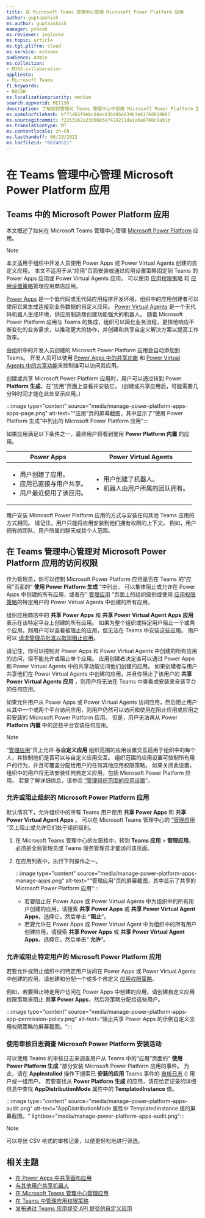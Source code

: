 ```yaml
---
title: 在 Microsoft Teams 管理中心管理 Microsoft Power Platform 应用
author: guptaashish
ms.author: guptaashish
manager: prkosh
ms.reviewer: joglocke
ms.topic: article
ms.tgt.pltfrm: cloud
ms.service: msteams
audience: Admin
ms.collection:
- M365-collaboration
appliesto:
- Microsoft Teams
f1.keywords:
- NOCSH
ms.localizationpriority: medium
search.appverid: MET150
description: 了解如何管理对 Teams 管理中心中使用 Microsoft Power Platform 生成的自定义应用的访问权限。
ms.openlocfilehash: bf75d65f9ebc84ec836dd64839b3e6178d828867
ms.sourcegitcommit: f2253162a23d0683e7424211da1a0a8760c8a91b
ms.translationtype: MT
ms.contentlocale: zh-CN
ms.lasthandoff: 06/29/2022
ms.locfileid: "66240521"
---
```

# <a name="manage-microsoft-power-platform-apps-in-the-teams-admin-center"></a>在 Teams 管理中心管理 Microsoft Power Platform 应用

## <a name="microsoft-power-platform-apps-in-teams"></a>Teams 中的 Microsoft Power Platform 应用

本文概述了如何在 Microsoft Teams 管理中心管理 [Microsoft Power Platform](https://powerplatform.microsoft.com/) 应用。

> [!NOTE]
> 本文适用于组织中开发人员使用 Power Apps 或 Power Virtual Agents 创建的自定义应用。 本文不适用于从“应用”页面安装或通过应用设置策略固定到 Teams 的 Power Apps 应用或 Power Virtual Agents 应用。 可以使用 [应用权限策略](teams-app-permission-policies.md) 和 [应用设置策略](teams-app-setup-policies.md)管理应用商店应用。

[Power Apps](https://powerapps.microsoft.com) 是一个低代码或无代码应用程序开发环境，组织中的应用创建者可以使用它来生成连接到业务数据的自定义应用。 [Power Virtual Agents](/power-virtual-agents/fundamentals-what-is-power-virtual-agents) 是一个无代码机器人生成环境，供应用制造商创建功能强大的机器人。 随着 Microsoft Power Platform 应用与 Teams 的集成，组织可以简化业务流程，更快地响应不断变化的业务需求，以推动更大的协作，并创建和共享自定义解决方案以提高工作效率。  

由组织中的开发人员创建的 Microsoft Power Platform 应用会自动添加到 Teams。 开发人员可以使用 [Power Apps 中的共享功能](/powerapps/maker/canvas-apps/share-app) 和 [Power Virtual Agents 中的共享功能](/power-virtual-agents/admin-share-bots)来控制谁可以访问其应用。

创建或共享 Microsoft Power Platform 应用时，用户可以通过转到 Power **Platform 生成**，在“应用”页面上查看并安装它。  (创建或共享应用后，可能需要几分钟时间才能在此处显示应用。) 

:::image type="content" source="media/manage-power-platform-apps-apps-page.png" alt-text="“应用”页的屏幕截图，其中显示了“使用 Power Platform 生成”中列出的 Microsoft Power Platform 应用":::

如果应用满足以下条件之一，最终用户将看到使用 **Power Platform 内置** 的应用。

|Power Apps |Power Virtual Agents  |
|---------|---------|
|<ul><li>用户创建了应用。</li><li>应用已直接与用户共享。</li><li>用户最近使用了该应用。 </li></ul>| <ul><li>用户创建了机器人。</li><li>机器人由用户所属的团队拥有。 </li></ul>        |

用户安装 Microsoft Power Platform 应用的方式与安装任何其他 Teams 应用的方式相同。 请记住，用户只能将应用安装到他们拥有权限的上下文。 例如，用户拥有的团队、用户所属的聊天或其个人范围。

## <a name="manage-access-to-microsoft-power-platform-apps-in-the-teams-admin-center"></a>在 Teams 管理中心管理对 Microsoft Power Platform 应用的访问权限

作为管理员，你可以控制 Microsoft Power Platform 应用是否在 Teams 的“应用”页面的“ **使用 Power Platform 生成** ”中列出。 可以集体阻止或允许在 Power Apps 中创建的所有应用，或者在“ [管理应用](manage-apps.md) ”页面上的组织级别或使用 [应用权限策略](teams-app-permission-policies.md)的特定用户的 Power Virtual Agents 中创建的所有应用。

组织应用商店中的 **共享 Power Apps** 和 **共享 Power Virtual Agent Apps 应用** 表示在该特定平台上创建的所有应用。 如果为整个组织或特定用户阻止一个或两个应用，则用户可以查看被阻止的应用，但无法在 Teams 中安装这些应用。 用户可以 [请求管理员批准以取消阻止应用](manage-apps.md#manage-user-requests-to-unblock-apps)。

请记住，你可以控制对 Power Apps 和 Power Virtual Agents 中创建的所有应用的访问，但不能允许或阻止单个应用。 应用创建者决定谁可以通过 Power Apps 和 Power Virtual Agents 中的共享功能访问他们创建的应用。 如果创建者与用户共享他们在 Power Virtual Agents 中创建的应用，并且你阻止了该用户的 **共享 Power Virtual Agents 应用** ，则用户将无法在 Teams 中查看或安装来自该平台的任何应用。

如果允许用户从 Power Apps 或 Power Virtual Agents 访问应用，然后阻止用户从其中一个或两个平台访问应用，则用户仍然可以访问和使用在阻止应用或应用之前安装的 Microsoft Power Platform 应用。 但是，用户无法再从 Power **Platform 内置** 中的这些平台安装任何应用。

> [!NOTE]
> “[管理应用](manage-apps.md)”页上允许 **与自定义应用** 组织范围的应用设置交互适用于组织中的每个人，并控制他们是否可以与自定义应用交互。 组织范围的应用设置可控制所有用户的行为，并且可覆盖分配给用户的任何其他应用权限策略。 如果关闭此设置，组织中的用户将无法安装任何自定义应用，包括 Microsoft Power Platform 应用。 若要了解详细信息，请参阅 [“管理组织范围的应用设置](manage-apps.md#manage-org-wide-app-settings)”。

### <a name="allow-or-block-microsoft-power-platform-apps-for-your-organization"></a>允许或阻止组织的 Microsoft Power Platform 应用

默认情况下，允许组织中的所有 Teams 用户使用 **共享 Power Apps** 和 **共享 Power Virtual Agent Apps** 。 可以在 Microsoft Teams 管理中心的 [“管理应用](manage-apps.md) ”页上阻止或允许它们处于组织级别。  

1. 在 Microsoft Teams 管理中心的左窗格中，转到 **Teams 应用** > **管理应用**。 必须是全局管理员或 Teams 服务管理员才能访问该页面。
2. 在应用列表中，执行下列操作之一。

    :::image type="content" source="media/manage-power-platform-apps-manage-apps.png" alt-text="“管理应用”页的屏幕截图，其中显示了共享的 Microsoft Power Platform 应用":::

    - 若要阻止在 Power Apps 或 Power Virtual Agents 中为组织中的所有用户创建的应用，请搜索 **共享 Power Apps** 或 **共享 Power Virtual Agent Apps**，选择它，然后单击 **“阻止**”。
    - 若要允许在 Power Apps 或 Power Virtual Agent 中为组织中的所有用户创建应用，请搜索 **共享 Power Apps** 或 **共享 Power Virtual Agent Apps**，选择它，然后单击“ **允许**”。

### <a name="allow-or-block-microsoft-power-platform-apps-for-specific-users"></a>允许或阻止特定用户的 Microsoft Power Platform 应用

若要允许或阻止组织中的特定用户访问在 Power Apps 或 Power Virtual Agents 中创建的应用，请创建和分配一个或多个自定义 [应用权限策略](teams-app-permission-policies.md)。

例如，若要阻止特定用户访问在 Power Apps 中创建的应用，请创建自定义应用权限策略来阻止 **共享 Power Apps**，然后将策略分配给这些用户。

:::image type="content" source="media/manage-power-platform-apps-app-permission-policy.png" alt-text="阻止共享 Power Apps 的示例自定义应用权限策略的屏幕截图。":::

### <a name="use-audit-logs-to-investigate-microsoft-power-platform-installation-activity"></a>使用审核日志调查 Microsoft Power Platform 安装活动

可以使用 Teams 的审核日志来调查用户从 Teams 中的“应用”页面的“ **使用 Power Platform 生成** ”部分安装 Microsoft Power Platform 应用的事件。 为此，请在 **AppInstalled** 操作下搜索已 **安装的应用** Teams 事件的 [审核日志](./audit-log-events.md) () 用户或一组用户。 若要查找从 **Power Platform 生成** 的应用，请在给定记录的详细信息中查找 **AppDistributionMode** 属性中的 **TemplatedInstance** 值。

:::image type="content" source="media/manage-power-platform-apps-audit.png" alt-text="AppDistributionMode 属性中 TemplatedInstance 值的屏幕截图。" lightbox="media/manage-power-platform-apps-audit.png":::

> [!NOTE]
> 可以导出 CSV 格式的审核记录，以便更轻松地进行筛选。

## <a name="related-topics"></a>相关主题

- [在 Power Apps 中共享画布应用](/powerapps/maker/canvas-apps/share-app)
- [与其他用户共享机器人](/power-virtual-agents/admin-share-bots)
- [在 Microsoft Teams 管理中心管理应用](manage-apps.md)
- [在 Teams 中管理应用权限策略](teams-app-permission-policies.md)
- [发布通过 Teams 应用提交 API 提交的自定义应用](submit-approve-custom-apps.md)
